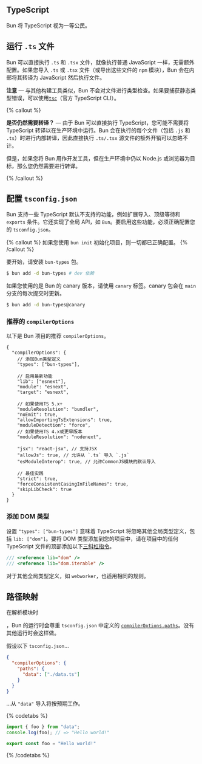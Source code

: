 ## TypeScript

Bun 将 TypeScript 视为一等公民。

## 运行 `.ts` 文件

Bun 可以直接执行 `.ts` 和 `.tsx` 文件，就像执行普通 JavaScript 一样，无需额外配置。如果您导入 `.ts` 或 `.tsx` 文件（或导出这些文件的 `npm` 模块），Bun 会在内部将其转译为 JavaScript 然后执行文件。

**注意** — 与其他构建工具类似，Bun 不会对文件进行类型检查。如果要捕获静态类型错误，可以使用[`tsc`](https://www.typescriptlang.org/docs/handbook/compiler-options.html)（官方 TypeScript CLI）。

{% callout %}

**是否仍然需要转译？** — 由于 Bun 可以直接执行 TypeScript，您可能不需要将 TypeScript 转译以在生产环境中运行。Bun 会在执行的每个文件（包括 `.js` 和 `.ts`）时进行内部转译，因此直接执行 `.ts/.tsx` 源文件的额外开销可以忽略不计。

但是，如果您将 Bun 用作开发工具，但在生产环境中仍以 Node.js 或浏览器为目标，那么您仍然需要进行转译。

{% /callout %}

## 配置 `tsconfig.json`

Bun 支持一些 TypeScript 默认不支持的功能，例如扩展导入、顶级等待和 `exports` 条件。它还实现了全局 API，如 `Bun`。要启用这些功能，必须正确配置您的 `tsconfig.json`。

{% callout %}
如果您使用 `bun init` 初始化项目，则一切都已正确配置。
{% /callout %}

要开始，请安装 `bun-types` 包。

```sh
$ bun add -d bun-types # dev 依赖
```

如果您使用的是 Bun 的 canary 版本，请使用 `canary` 标签。canary 包会在 `main` 分支的每次提交时更新。

```sh
$ bun add -d bun-types@canary
```

<!-- ### 快速设置

{% callout %}

**注意** — 这种方法需要TypeScript 5.0或更高版本！

{% /callout %}

将以下内容添加到您的 `tsconfig.json`。

```json-diff
  {
+   "extends": ["bun-types"]
    // 其他选项...
  }
```

{% callout %}
**注意** — `tsconfig.json` 中的 `"extends"` 字段可以接受一个值数组。如果已经使用了 `"extends"`，只需将 `"bun-types"` 添加到数组中即可。
{% /callout %}

就是这样！您应该能够使用Bun的全部功能集，而不会看到任何TypeScript编译器错误。

### 手动设置 -->

### 推荐的 `compilerOptions`

以下是 Bun 项目的推荐 `compilerOptions`。

```jsonc
{
  "compilerOptions": {
    // 添加Bun类型定义
    "types": ["bun-types"],

    // 启用最新功能
    "lib": ["esnext"],
    "module": "esnext",
    "target": "esnext",

    // 如果使用TS 5.x+
    "moduleResolution": "bundler",
    "noEmit": true,
    "allowImportingTsExtensions": true,
    "moduleDetection": "force",
    // 如果使用TS 4.x或更早版本
    "moduleResolution": "nodenext",

    "jsx": "react-jsx", // 支持JSX
    "allowJs": true, // 允许从 `.ts` 导入 `.js`
    "esModuleInterop": true, // 允许CommonJS模块的默认导入

    // 最佳实践
    "strict": true,
    "forceConsistentCasingInFileNames": true,
    "skipLibCheck": true
  }
}
```

### 添加 DOM 类型

设置 `"types": ["bun-types"]` 意味着 TypeScript 将忽略其他全局类型定义，包括 `lib: ["dom"]`。要将 DOM 类型添加到您的项目中，请在项目中的任何 TypeScript 文件的顶部添加以下[三斜杠指令](https://www.typescriptlang.org/docs/handbook/triple-slash-directives.html)。

```ts
/// <reference lib="dom" />
/// <reference lib="dom.iterable" />
```

对于其他全局类型定义，如 `webworker`，也适用相同的规则。

## 路径映射

在解析模块时

，Bun 的运行时会尊重 `tsconfig.json` 中定义的 [`compilerOptions.paths`](https://www.typescriptlang.org/tsconfig#paths)。没有其他运行时会这样做。

假设以下 `tsconfig.json`...

```json
{
  "compilerOptions": {
    "paths": {
      "data": ["./data.ts"]
    }
  }
}
```

...从 `"data"` 导入将按预期工作。

{% codetabs %}

```ts#index.ts
import { foo } from "data";
console.log(foo); // => "Hello world!"
```

```ts#data.ts
export const foo = "Hello world!"
```

{% /codetabs %}
